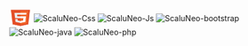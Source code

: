 

<div style="display: inline_block"><br>
<img align="center" alt="ScaluNeo-Html" height="30" width="40" src="https://raw.githubusercontent.com/devicons/devicon/master/icons/html5/html5-original.svg">
<img align="center" alt="ScaluNeo-Css" height="30" width="40" src="https://cdn.jsdelivr.net/gh/devicons/devicon/icons/css3/css3-original.svg">
<img align="center" alt="ScaluNeo-Js" height="30" width="40" src="https://cdn.jsdelivr.net/gh/devicons/devicon/icons/javascript/javascript-original.svg">
<img align="center" alt="ScaluNeo-bootstrap" height="40" width="40" src="https://cdn.jsdelivr.net/gh/devicons/devicon/icons/bootstrap/bootstrap-original.svg">
<img align="center" alt="ScaluNeo-java" height="50" width="60" src="https://cdn.jsdelivr.net/gh/devicons/devicon/icons/java/java-original-wordmark.svg">
<img align="center" alt="ScaluNeo-php" height="60" width="50" src="https://cdn.jsdelivr.net/gh/devicons/devicon/icons/php/php-plain.svg">
</div>
